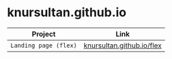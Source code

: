 # knursultan.github.io


| Project | Link |
| --- | --- |
| `Landing page (flex)` | [knursultan.github.io/flex](https://knursultan.github.io/flex/)|
